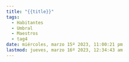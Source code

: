 ```yaml
---
title: "{{title}}"
tags:
  - Habitantes
  - Umbral
  - Maestros
  - tag4
date: miércoles, marzo 15º 2023, 11:00:21 pm
lastmod: jueves, marzo 16º 2023, 12:34:43 am
---
```

